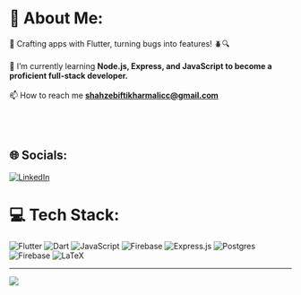 # 💫 About Me:
🚀 Crafting apps with Flutter, turning bugs into features! 🪲🔍<br><br>🌱 I’m currently learning **Node.js, Express, and JavaScript to become a proficient full-stack developer.**<br><br>📫 How to reach me **shahzebiftikharmalicc@gmail.com**<br> <br><br><br>


## 🌐 Socials:
[![LinkedIn](https://img.shields.io/badge/LinkedIn-%230077B5.svg?logo=linkedin&logoColor=white)](https://linkedin.com/in/shahzeb-iftikhar-572809155) 

# 💻 Tech Stack:
![Flutter](https://img.shields.io/badge/Flutter-%2302569B.svg?style=for-the-badge&logo=Flutter&logoColor=white) ![Dart](https://img.shields.io/badge/dart-%230175C2.svg?style=for-the-badge&logo=dart&logoColor=white) ![JavaScript](https://img.shields.io/badge/javascript-%23323330.svg?style=for-the-badge&logo=javascript&logoColor=%23F7DF1E) ![Firebase](https://img.shields.io/badge/firebase-%23039BE5.svg?style=for-the-badge&logo=firebase) ![Express.js](https://img.shields.io/badge/express.js-%23404d59.svg?style=for-the-badge&logo=express&logoColor=%2361DAFB) ![Postgres](https://img.shields.io/badge/postgres-%23316192.svg?style=for-the-badge&logo=postgresql&logoColor=white) ![Firebase](https://img.shields.io/badge/Firebase-039BE5?style=for-the-badge&logo=Firebase&logoColor=white) ![LaTeX](https://img.shields.io/badge/latex-%23008080.svg?style=for-the-badge&logo=latex&logoColor=white)

---
[![](https://visitcount.itsvg.in/api?id=Shahzeb-99&icon=0&color=0)](https://visitcount.itsvg.in)

<!-- Proudly created with GPRM ( https://gprm.itsvg.in ) -->
